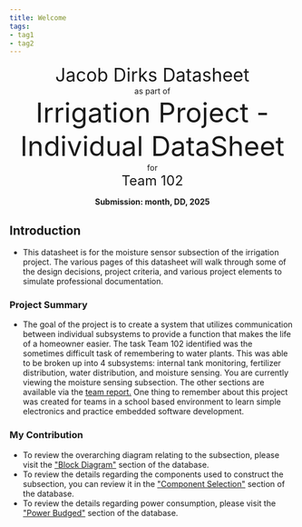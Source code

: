 ```yaml
---
title: Welcome
tags:
- tag1
- tag2
---
```

<center>
<font size= "6">Jacob Dirks Datasheet</font><br>
as part of<br>
<font size= "8"> Irrigation Project - Individual DataSheet</font><br>
for<br>
<font size= "5"> Team 102 </font><br>

**Submission: month, DD, 2025**
</center>

## Introduction

* This datasheet is for the moisture sensor subsection of the irrigation project. The various pages of this datasheet will walk through some of the design decisions, project criteria, and various project elements to simulate professional documentation.

### Project Summary

* The goal of the project is to create a system that utilizes communication between individual subsystems to provide a function that makes the life of a homeowner easier. The task Team 102 identified was the sometimes difficult task of remembering to water plants. This was able to be broken up into 4 subsystems: internal tank monitoring, fertilizer distribution, water distribution, and moisture sensing. You are currently viewing the moisture sensing subsection. The other sections are available via the [team report.](https://egr304-2025-f-102.github.io/) One thing to remember about this project was created for teams in a school based environment to learn simple electronics and practice embedded software development.

<!-- This needs to be updated to reflect <ins>your version</ins> of the team project, so when shared not via the team's report, the reader gets an idea of the direction of the project and how your work will contribute to the overall success.
* Add context that ties into the link to your [team report.](https://embedded-systems-design.github.io/EGR304TeamTemplate/) -->

### My Contribution

<!--
* This needs to be updated to reflect a team introduction
* Content should also help an unfamiliar reader navigate to areas of interest. Information like:

To review the details listed of the material used to construct the subsection, you can review it in the ["BOM"](https://embedded-systems-design.github.io/EGR304DataSheetTemplate/03-BOM/BOM/) section of the datasheet.

For all the sections -->

* To review the overarching diagram relating to the subsection, please visit the ["Block Diagram"](https://jacobdirks.github.io/01-Block-Diagram/Block-Diagram/) section of the database.
* To review the details regarding the components used to construct the subsection, you can review it in the ["Component Selection"](https://jacobdirks.github.io/02-Component-Selection/Component-Selection/#power-budget) section of the database.
* To review the details regarding power consumption, please visit the ["Power Budged"](https://jacobdirks.github.io/05-Power-Budget/Power-Budget/) section of the database.
